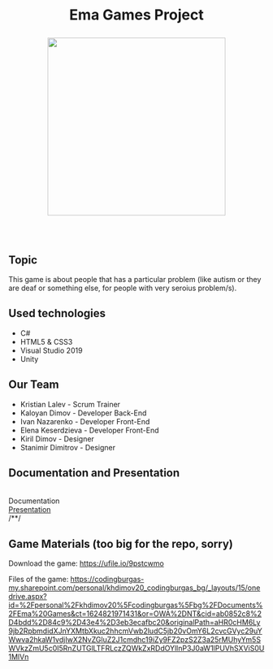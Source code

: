 <h1 align="center">Ema Games Project
  
<img align="center"><img src="https://user-images.githubusercontent.com/59725875/123548024-cca88200-d76b-11eb-9202-4347c3ab664b.png" width="350" height="350">

  
</h1>
<br>

## Topic

This game is about people that has a particular problem (like autism or they are deaf or something else, for people with very seroius problem/s).

## Used technologies

-    C#
-    HTML5 & CSS3
-    Visual Studio 2019
-    Unity

## Our Team

-   Kristian Lalev - Scrum Trainer
-   Kaloyan Dimov - Developer Back-End
-   Ivan Nazarenko - Developer Front-End
-   Elena Keserdzieva - Developer Front-End
-   Kiril Dimov - Designer
-   Stanimir Dimitrov - Designer

## Documentation and Presentation
<br>
<a>Documentation</a>
<br>
<a href = https://codingburgas-my.sharepoint.com/:p:/r/personal/kalalev18_codingburgas_bg/_layouts/15/Doc.aspx?sourcedoc=%7B45B47BCB-D0FD-4825-875A-557906C9F97F%7D&file=Ema%20games%20-%20PMBlusters.pptx&action=edit&mobileredirect=true>Presentation</a>
<br>
/**/
<br>

## Game Materials (too big for the repo, sorry)

Download the game: https://ufile.io/9pstcwmo

Files of the game: https://codingburgas-my.sharepoint.com/personal/khdimov20_codingburgas_bg/_layouts/15/onedrive.aspx?id=%2Fpersonal%2Fkhdimov20%5Fcodingburgas%5Fbg%2FDocuments%2FEma%20Games&ct=1624821971431&or=OWA%2DNT&cid=ab0852c8%2D4bdd%2D84c9%2D43e4%2D3eb3ecafbc20&originalPath=aHR0cHM6Ly9jb2RpbmdidXJnYXMtbXkuc2hhcmVwb2ludC5jb20vOmY6L2cvcGVyc29uYWwva2hkaW1vdjIwX2NvZGluZ2J1cmdhc19iZy9FZ2pzS2Z3a25rMUhyYm5SWVkzZmU5c0I5RnZUTGlLTFRLczZQWkZxRDdOYllnP3J0aW1lPUVhSXViS0U1MlVn
</center>
